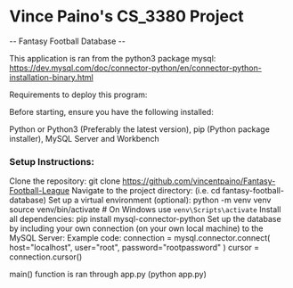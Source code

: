 # Vince Paino's CS_3380 Project
-- Fantasy Football Database --

This application is ran from the python3 package mysql:
https://dev.mysql.com/doc/connector-python/en/connector-python-installation-binary.html


Requirements to deploy this program:

Before starting, ensure you have the following installed:

Python or Python3 (Preferably the latest version),
pip (Python package installer),
MySQL Server and Workbench

### Setup Instructions:

Clone the repository:
git clone https://github.com/vincentpaino/Fantasy-Football-League
Navigate to the project directory:
(i.e. cd fantasy-football-database)
Set up a virtual environment (optional):
python -m venv venv
source venv/bin/activate  # On Windows use `venv\Scripts\activate`
Install all dependencies:
pip install mysql-connector-python
Set up the database by including your own connection (on your own local machine) to the MySQL Server:
Example code:
    connection = mysql.connector.connect(
        host="localhost",
        user="root",
        password="rootpassword"
    )
    cursor = connection.cursor()

main() function is ran through app.py (python app.py)
